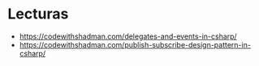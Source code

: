 # Lecturas

- https://codewithshadman.com/delegates-and-events-in-csharp/
- https://codewithshadman.com/publish-subscribe-design-pattern-in-csharp/